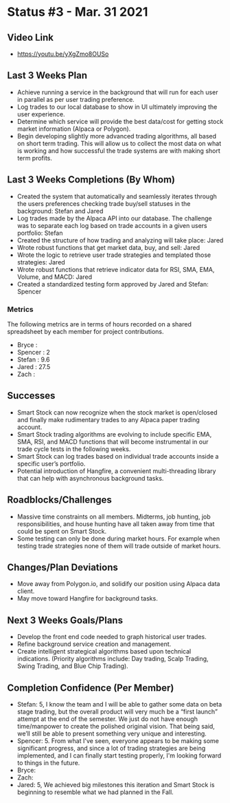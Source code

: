 # Status #3 - Mar. 31 2021

## Video Link
- https://youtu.be/yXgZmo8OUSo

## Last 3 Weeks Plan

- Achieve running a service in the background that will run for each user in parallel as per user trading preference.
- Log trades to our local database to show in UI ultimately improving the user experience.
- Determine which service will provide the best data/cost for getting stock market information (Alpaca or Polygon).
- Begin developing slightly more advanced trading algorithms, all based on short term trading. This will allow us to collect the most data on what is working and how successful the trade systems are with making short term profits. 

## Last 3 Weeks Completions (By Whom)
- Created the system that automatically and seamlessly iterates through the users preferences checking trade buy/sell statuses in the background: Stefan and Jared
- Log trades made by the Alpaca API into our database. The challenge was to separate each log based on trade accounts in a given users portfolio: Stefan
- Created the structure of how trading and analyzing will take place: Jared
- Wrote robust functions that get market data, buy, and sell: Jared
- Wrote the logic to retrieve user trade strategies and templated those strategies: Jared
- Wrote robust functions that retrieve indicator data for RSI, SMA, EMA, Volume, and MACD: Jared
- Created a standardized testing form approved by Jared and Stefan: Spencer

### Metrics

The following metrics are in terms of hours recorded on a shared spreadsheet by each member for project contributions.

- Bryce : 
- Spencer : 2
- Stefan : 9.6
- Jared : 27.5
- Zach : 

## Successes
- Smart Stock can now recognize when the stock market is open/closed and finally make rudimentary trades to any Alpaca paper trading account.
- Smart Stock trading algorithms are evolving to include specific EMA, SMA, RSI, and MACD functions that will become instrumental in our trade cycle tests in the following weeks.
- Smart Stock can log trades based on individual trade accounts inside a specific user’s portfolio.
- Potential introduction of Hangfire, a convenient multi-threading library that can help with asynchronous background tasks. 

## Roadblocks/Challenges
- Massive time constraints on all members. Midterms, job hunting, job responsibilities, and house hunting have all taken away from time that could be spent on Smart Stock.
- Some testing can only be done during market hours. For example when testing trade strategies none of them will trade outside of market hours.

## Changes/Plan Deviations
- Move away from Polygon.io, and solidify our position using Alpaca data client.
- May move toward Hangfire for background tasks.

## Next 3 Weeks Goals/Plans
- Develop the front end code needed to graph historical user trades.
- Refine background service creation and management.
- Create intelligent strategical algorithms based upon technical indications. (Priority algorithms include: Day trading, Scalp Trading, Swing Trading, and Blue Chip Trading).

## Completion Confidence (Per Member)
- Stefan: 5, I know the team and I will be able to gather some data on beta stage trading, but the overall product will very much be a “first launch” attempt at the end of the semester. We just do not have enough time/manpower to create the polished original vision. That being said, we’ll still be able to present something very unique and interesting.
- Spencer: 5. From what I've seen, everyone appears to be making some significant progress, and since a lot of trading strategies are being implemented, and I can finally start testing properly, I'm looking forward to things in the future.
- Bryce:
- Zach:  
- Jared: 5, We achieved big milestones this iteration and Smart Stock is beginning to resemble what we had planned in the Fall.
